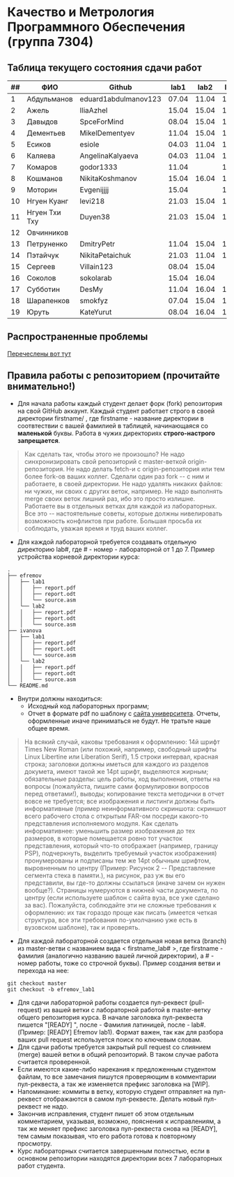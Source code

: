 # Качество и Метрология Программного Обеспечения (группа 7304)

## Таблица текущего состояния сдачи работ

| ##   | ФИО           | Github               | lab1  | lab2  | lab3  | lab4  | lab5  | lab6  |
| ---- | ------------- | -------------------- | ----- | ----- | ----- | ----- | ----- | ----- |
| 1    | Абдульманов   | eduard1abdulmanov123 | 07.04 | 11.04 | 16.04 |       |       |       |
| 2    | Ажель         | IliaAzhel            | 15.04 | 15.04 | 16.04 |       |       |       |
| 3    | Давыдов       | SpceForMind          | 08.04 | 15.04 | 16.04 |       |       |       |
| 4    | Дементьев     | MikelDementyev       | 11.04 | 15.04 | 16.04 |       |       |       |
| 5    | Есиков        | esiole               | 04.03 | 11.04 | 16.04 |       |       |       |
| 6    | Каляева       | AngelinaKalyaeva     | 04.03 | 11.04 | 16.04 |       |       |       |
| 7    | Комаров       | godor1333            | 11.04 |       | 16.04 |       |       |       |
| 8    | Кошманов      | NikitaKoshmanov      | 15.04 | 16.04 | 16.04 |       |       |       |
| 9    | Моторин       | Evgenijjjj           | 15.04 |       | 16.04 |       |       |       |
| 10   | Нгуен Куанг   | levi218              | 21.03 | 15.04 | 16.04 |       |       |       |
| 11   | Нгуен Тхи Тху | Duyen38              | 21.03 | 15.04 | 16.04 |       |       |       |
| 12   | Овчинников    |                      |       |       |       |       |       |       |
| 13   | Петруненко    | DmitryPetr           | 11.04 | 15.04 | 16.04 |       |       |       |
| 14   | Пэтайчук      | NikitaPetaichuk      | 21.03 | 11.04 | 16.04 |       |       |       |
| 15   | Сергеев       | Villain123           | 08.04 | 15.04 |       |       |       |       |
| 16   | Соколов       | sokolarab            | 15.04 | 16.04 |       |       |       |       |
| 17   | Субботин      | DesMy                | 11.04 | 16.04 | 16.04 |       |       |       |
| 18   | Шарапенков    | smokfyz              | 07.04 | 15.04 | 16.04 |       |       |       |
| 19   | Юруть         | KateYurut            | 08.04 | 16.04 | 16.04 |       |       |       |

## Распространенные проблемы

[Перечеслены вот тут](./FAQ.md)


## Правила работы с репозиторием (прочитайте внимательно!)

 - Для начала работы каждый студент делает форк (fork) репозитория на свой GitHub аккаунт.
Каждый студент работает строго в своей директории firstname/ , где firstname - название директории в соотвтествии с вашей фамилией в таблицей, начинающаяся со **маленькой** буквы. Работа в чужих директориях **строго-настрого запрещается**.

> Как сделать так, чтобы этого не произошло? Не надо синхронизировать свой репозиторий с master-веткой origin-репозитория. Не надо делать fetch-и с origin-репозитория или тем более fork-ов ваших коллег. Сделали один раз fork -- с ним и работаете, в своей директории. Не надо удалять никаких файлов: ни чужих, ни своих с других веток, например. Не надо выполнять merge своих веток лишний раз, ибо это просто излишне. Работаете вы в отдельных ветках для каждой из лабораторных. Все это -- настоятельные советы, которые должны нивелировать возможность конфликтов при работе. Большая просьба их соблюдать, уважая время и труд ваших коллег.

- Для каждой лабораторной требуется создавать отдельную директорию lab#, где # - номер - лабораторной от 1 до 7. Пример устройства корневой директории курса:

```
.
├── efremov
│   ├── lab1
│   │   ├── report.pdf
│   │   ├── report.odt
│   │   └── source.asm
│   └── lab2
│   │   ├── report.pdf
│   │   ├── report.odt
│   │   └── source.asm
├── ivanova
│   ├── lab1
│   │   ├── report.pdf
│   │   ├── report.odt
│   │   └── source.asm
│   └── lab2
│   │   ├── report.pdf
│   │   ├── report.odt
│   │   └── source.asm
└── README.md
```

- Внутри должны находиться:
    - Исходный код лабораторных программ;
    - Отчет в формате pdf по шаблону с [сайта университета](https://etu.ru/ru/studentam/dokumenty-dlya-ucheby/). Отчеты, оформленные иначе приниматься не будут. Не тратьте наше общее время.

> На всякий случай, каковы требования к оформлению: 14й шрифт Times New Roman (или похожий, например, свободный шрифты Linux Libertine или Liberation Serif), 1.5 строки интервал, красная строка; заголовки должны иметься для каждого из разделов докумета, имеют такой же 14pt шрифт, выделяются жирным; обязательные разделы: цель работы, ход выполнения, ответы на вопросы (пожалуйста, пишите сами формулировки вопросов перед ответами!), выводы; копирование текста методички в отчет вовсе не требуется; все изображения и листинги должны быть информативные (пример неинформативного скриншота: скриншот всего рабочего стола с открытым FAR-ом посреди какого-то представления исполняемого модуля. Как сделать информативнее: уменьшить размер изображения до тех размеров, в которые помещается ровно тот участок представления, который что-то отображает (например, границу PSP), подчеркнуть, выделить требуемый участок изображения) пронумерованы и подписаны тем же 14pt обычным шрифтом, выровненным по центру (Пример: Рисунок 2 -- Представление сегмента стека в памяти.), на рисунок, раз уж вы его представили, вы где-то должны ссылаться (иначе зачем он нужен вообще?). Страницы нумеруются в нижней части документа, по центру (если используете шаблон с сайта вуза, все уже сделано за вас). Пожалуйста, соблюдайте эти не сложные требования к оформлению: их так гораздо проще как писать (имеется четкая структура, все эти требования по-умолчанию уже есть в вузовском шаблоне), так и проверять.

- Для каждой лабораторной создается отдельная новая ветка (branch) из master-ветви с названием вида < firstname_lab# >, где firstname - фамилия (аналогично названию вашей личной директории), а # - номер работы, тоже со строчной буквы). Пример создания ветви и перехода на нее:
```
git checkout master
git checkout -b efremov_lab1
```
- Для сдачи лабораторной работы создается пул-реквест (pull-request) из вашей ветки с лабораторной работой в master-ветку общего репозитория курса. В начале заголовка пул-реквеста пишется "[READY] ", после - Фамилия латиницей, после - lab#. (Пример: [READY] Efremov lab1). Формат важен, так как для разбора ваших pull request используется поиск по ключевым словам.
- Для сдачи работы требуется закрытый pull request со слиянием (merge) вашей ветки в общий репозиторий. В таком случае работа считается проверенной.
- Если имеются какие-либо нарекания к предложенным студентом файлам, то все замечания пишутся проверяющим в комментарии пул-реквеста, а так же изменяется префикс заголовка на [WIP].
- Напоминание: коммиты в ветку, которую студент отправляет на пул-реквест отображаются в самом пул-реквесте. Делать новый пул-реквест не надо.
- Закончив исправления, студент пишет об этом отдельным комментарием, указывая, возможно, пояснения к исправлениям, а так же меняет префикс заголовка пул-реквеста снова на [READY], тем самым показывая, что его работа готова к повторному просмотру.
- Курс лабораторных считается завершенным полностью, если в основном репозитории находятся директории всех 7 лабораторных работ студента.
